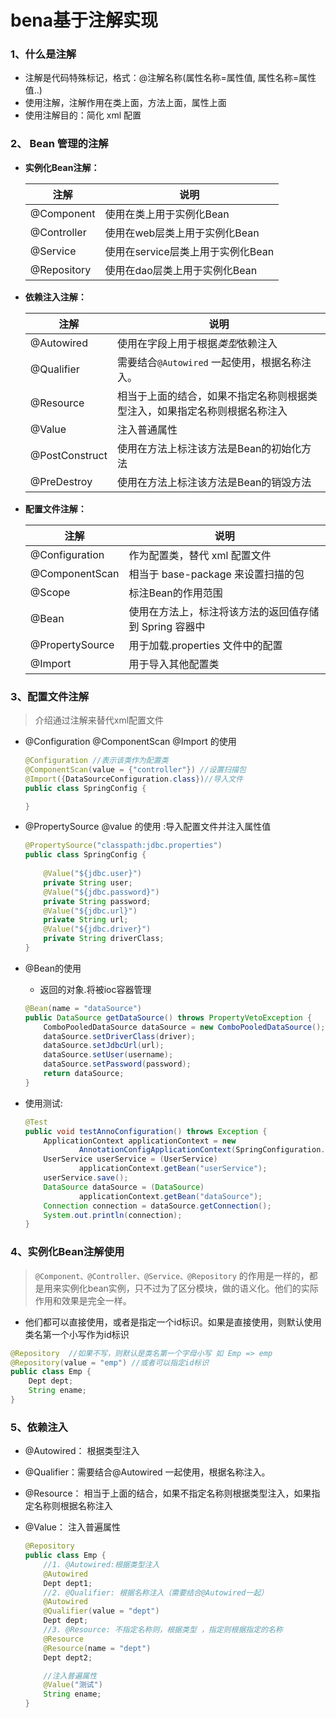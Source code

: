 

# bena基于注解实现

### 1、什么是注解

- 注解是代码特殊标记，格式：@注解名称(属性名称=属性值, 属性名称=属性值..)
- 使用注解，注解作用在类上面，方法上面，属性上面
- 使用注解目的：简化 xml 配置

### 2、 Bean 管理的注解

- **实例化Bean注解：**  

  | 注解        | 说明                              |
  | ----------- | --------------------------------- |
  | @Component  | 使用在类上用于实例化Bean          |
  | @Controller | 使用在web层类上用于实例化Bean     |
  | @Service    | 使用在service层类上用于实例化Bean |
  | @Repository | 使用在dao层类上用于实例化Bean     |

- **依赖注入注解：**

  | 注解           | 说明                                                         |
  | -------------- | ------------------------------------------------------------ |
  | @Autowired     | 使用在字段上用于根据*类型*依赖注入                           |
  | @Qualifier     | 需要结合`@Autowired` 一起使用，根据名称注入。                |
  | @Resource      | 相当于上面的结合，如果不指定名称则根据类型注入，如果指定名称则根据名称注入 |
  | @Value         | 注入普通属性                                                 |
  | @PostConstruct | 使用在方法上标注该方法是Bean的初始化方法                     |
  | @PreDestroy    | 使用在方法上标注该方法是Bean的销毁方法                       |

- **配置文件注解：**

  | 注解            | 说明                                                   |
  | --------------- | ------------------------------------------------------ |
  | @Configuration  | 作为配置类，替代 xml 配置文件                          |
  | @ComponentScan  | 相当于 base-package 来设置扫描的包                     |
  | @Scope          | 标注Bean的作用范围                                     |
  | @Bean           | 使用在方法上，标注将该方法的返回值存储到 Spring 容器中 |
  | @PropertySource | 用于加载.properties 文件中的配置                       |
  | @Import         | 用于导入其他配置类                                     |




### 3、配置文件注解

> 介绍通过注解来替代xml配置文件

- @Configuration  @ComponentScan  @Import 的使用 

  ```java
  @Configuration //表示该类作为配置类
  @ComponentScan(value = {"controller"}) //设置扫描包
  @Import({DataSourceConfiguration.class})//导入文件
  public class SpringConfig {
  
  }
  ```

- @PropertySource @value 的使用 :导入配置文件并注入属性值

  ```java
  @PropertySource("classpath:jdbc.properties")
  public class SpringConfig {
      
      @Value("${jdbc.user}")
      private String user;
      @Value("${jdbc.password}")
      private String password;
      @Value("${jdbc.url}")
      private String url;
      @Value("${jdbc.driver}")
      private String driverClass;
  }
  ```

- @Bean的使用 

  - 返回的对象.将被ioc容器管理

  ```java
  @Bean(name = "dataSource")
  public DataSource getDataSource() throws PropertyVetoException {
      ComboPooledDataSource dataSource = new ComboPooledDataSource();
      dataSource.setDriverClass(driver);
      dataSource.setJdbcUrl(url);
      dataSource.setUser(username);
      dataSource.setPassword(password);
      return dataSource;
  }
  ```

- 使用测试:

  ```java
  @Test
  public void testAnnoConfiguration() throws Exception {
      ApplicationContext applicationContext = new
              AnnotationConfigApplicationContext(SpringConfiguration.class);
      UserService userService = (UserService)
              applicationContext.getBean("userService");
      userService.save();
      DataSource dataSource = (DataSource)
              applicationContext.getBean("dataSource");
      Connection connection = dataSource.getConnection();
      System.out.println(connection);
  }
  ```

### 4、实例化Bean注解使用

> `@Component、@Controller、@Service、@Repository` 的作用是一样的，都是用来实例化bean实例，只不过为了区分模块，做的语义化。他们的实际作用和效果是完全一样。

- 他们都可以直接使用，或者是指定一个id标识。如果是直接使用，则默认使用类名第一个小写作为id标识

```java
@Repository  //如果不写，则默认是类名第一个字母小写 如 Emp => emp
@Repository(value = "emp") //或者可以指定id标识
public class Emp {
    Dept dept;
    String ename;
}
```

### 5、依赖注入

- @Autowired： 根据类型注入

- @Qualifier：需要结合@Autowired 一起使用，根据名称注入。

- @Resource： 相当于上面的结合，如果不指定名称则根据类型注入，如果指定名称则根据名称注入

- @Value： 注入普遍属性

  ```java
  @Repository
  public class Emp {
      //1. @Autowired:根据类型注入
      @Autowired
      Dept dept1;
      //2. @Qualifier: 根据名称注入（需要结合@Autowired一起）
      @Autowired
      @Qualifier(value = "dept")
      Dept dept;
      //3. @Resource: 不指定名称则，根据类型 ，指定则根据指定的名称
      @Resource
      @Resource(name = "dept")
      Dept dept2;
  
      //注入普遍属性
      @Value("测试")
      String ename;
  }
  ```

